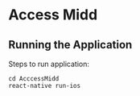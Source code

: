 # Access Midd


## Running the Application

Steps to run application:
```
cd AcccessMidd
react-native run-ios
```
